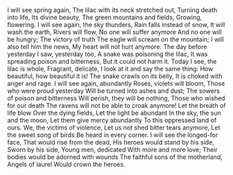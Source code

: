 I will see spring again,
The lilac with its neck stretched out,
Turning death into life,
Its divine beauty,
The green mountains and fields,
Growing, flowering.
I will see again, the sky thunders,
Rain falls instead of snow,
It will wash the earth,
Rivers will flow,
No one will suffer anymore
And no one will be hungry;
The victory of truth
The eagle will scream on the mountain;
I will also tell him the news,
My heart will not hurt anymore.
The day before yesterday I saw, yesterday too,
A snake was poisoning the lilac,
It was spreading poison and bitterness,
But it could not harm it.
Today I see, the lilac is whole,
Fragrant, delicate,
I look at it and say the same thing:
How beautiful, how beautiful it is!
The snake crawls on its belly,
It is choked with anger and rage.
I will see again, abundantly
Roses, violets will bloom,
Those who were proud yesterday
Will be turned into ashes and dust;
The sowers of poison and bitterness
Will perish, they will be nothing,
Those who wished for our death
The ravens will not be able to croak anymore!
Let the breath of life blow
Over the dying fields,
Let the light be abundant
In the sky, the sun and the moon,
Let them give mercy abundantly
To this oppressed land of ours.
We, the victims of violence,
Let us not shed bitter tears anymore,
Let the sweet song of birds
Be heard in every corner.
I will see the longed-for face,
That would rise from the dead,
His heroes would stand by his side,
Sworn by his side,
Young men, dedicated
With more and more love;
Their bodies would be adorned with wounds
The faithful sons of the motherland,
Angels of laurel
Would crown the heroes.